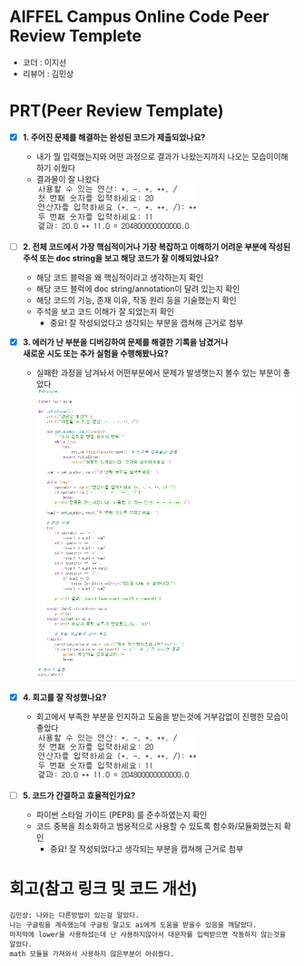 # AIFFEL Campus Online Code Peer Review Templete  
- 코더 : 이지선  
- 리뷰어 : 김민상  


# PRT(Peer Review Template)  
- [X]  **1. 주어진 문제를 해결하는 완성된 코드가 제출되었나요?**  
    - 내가 뭘 입력했는지와 어떤 과정으로 결과가 나왔는지까지 나오는 모습이이해하기 쉬웠다  
    - 결과물이 잘 나왔다   
![PRT1](./결과.PNG)  
    
- [ ]  **2. 전체 코드에서 가장 핵심적이거나 가장 복잡하고 이해하기 어려운 부분에 작성된   
주석 또는 doc string을 보고 해당 코드가 잘 이해되었나요?**  
    - 해당 코드 블럭을 왜 핵심적이라고 생각하는지 확인  
    - 해당 코드 블럭에 doc string/annotation이 달려 있는지 확인  
    - 해당 코드의 기능, 존재 이유, 작동 원리 등을 기술했는지 확인  
    - 주석을 보고 코드 이해가 잘 되었는지 확인  
        - 중요! 잘 작성되었다고 생각되는 부분을 캡쳐해 근거로 첨부  
        
- [X]  **3. 에러가 난 부분을 디버깅하여 문제를 해결한 기록을 남겼거나  
새로운 시도 또는 추가 실험을 수행해봤나요?**  
    - 실패한 과정을 남겨놔서 어떤부분에서 문제가 발생햇는지 볼수 있는 부분이 좋았다  
![PRT1](./전_버전.PNG)  
        
- [X]  **4. 회고를 잘 작성했나요?**  
    - 회고에서 부족한 부분을 인지하고 도움을 받는것에 거부감없이 진행한 모습이 좋았다  
![PRT1](./결과.PNG)  
        
- [ ]  **5. 코드가 간결하고 효율적인가요?**  
    - 파이썬 스타일 가이드 (PEP8) 를 준수하였는지 확인  
    - 코드 중복을 최소화하고 범용적으로 사용할 수 있도록 함수화/모듈화했는지 확인  
        - 중요! 잘 작성되었다고 생각되는 부분을 캡쳐해 근거로 첨부  


# 회고(참고 링크 및 코드 개선)  
```
김민상: 나와는 다른방법이 있는걸 알았다.
나는 구글링을 계속했는데 구글링 말고도 ai에게 도움을 받을수 있음을 깨달았다.
마지막에 lower을 사용하셨는데 난 사용하지않아서 대문자를 입력받으면 작동하지 않는것을 알았다.
math 모듈을 가져와서 사용하지 않은부분이 아쉬웠다.
```  
